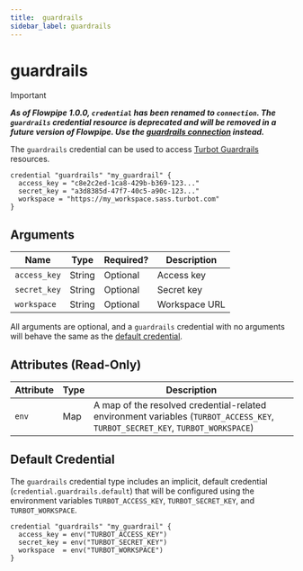 ```yaml
---
title:  guardrails
sidebar_label: guardrails
---
```


# guardrails

> [!IMPORTANT]
> ***As of Flowpipe 1.0.0, `credential` has been renamed to `connection`.  The `guardrails` credential resource is deprecated and will be removed in a future version of Flowpipe. Use the [guardrails connection](/docs/reference/config-files/connection/guardrails) instead.***

The `guardrails` credential can be used to access [Turbot Guardrails](https://turbot.com/guardrails) resources.

```hcl
credential "guardrails" "my_guardrail" {
  access_key = "c8e2c2ed-1ca8-429b-b369-123..."
  secret_key = "a3d8385d-47f7-40c5-a90c-123..."
  workspace = "https://my_workspace.sass.turbot.com"
}
```

## Arguments

| Name            | Type    | Required?| Description
|-----------------|---------|----------|-------------------
| `access_key`    |  String | Optional | Access key
| `secret_key`    |  String | Optional | Secret key
| `workspace`     |  String | Optional | Workspace URL

All arguments are optional, and a `guardrails` credential with no arguments will behave the same as the [default credential](#default-credential).

## Attributes (Read-Only)

| Attribute       | Type    | Description
|-----------------|---------|-----------------
| `env`           | Map     | A map of the resolved credential-related environment variables (`TURBOT_ACCESS_KEY`, `TURBOT_SECRET_KEY`, `TURBOT_WORKSPACE`)

## Default Credential

The `guardrails` credential type includes an implicit, default credential (`credential.guardrails.default`) that will be configured using the environment variables `TURBOT_ACCESS_KEY`, `TURBOT_SECRET_KEY`, and `TURBOT_WORKSPACE`.

```hcl
credential "guardrails" "my_guardrail" {
  access_key = env("TURBOT_ACCESS_KEY")
  secret_key = env("TURBOT_SECRET_KEY")
  workspace  = env("TURBOT_WORKSPACE")
}
```
